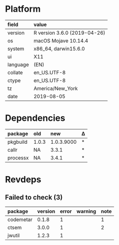 # Platform

|field    |value                        |
|:--------|:----------------------------|
|version  |R version 3.6.0 (2019-04-26) |
|os       |macOS Mojave 10.14.4         |
|system   |x86_64, darwin15.6.0         |
|ui       |X11                          |
|language |(EN)                         |
|collate  |en_US.UTF-8                  |
|ctype    |en_US.UTF-8                  |
|tz       |America/New_York             |
|date     |2019-08-05                   |

# Dependencies

|package  |old   |new        |Δ  |
|:--------|:-----|:----------|:--|
|pkgbuild |1.0.3 |1.0.3.9000 |*  |
|callr    |NA    |3.3.1      |*  |
|processx |NA    |3.4.1      |*  |

# Revdeps

## Failed to check (3)

|package   |version |error |warning |note |
|:---------|:-------|:-----|:-------|:----|
|codemetar |0.1.8   |1     |        |1    |
|ctsem     |3.0.0   |1     |        |2    |
|jwutil    |1.2.3   |1     |        |     |

